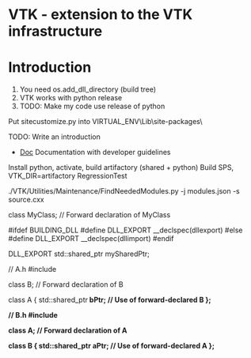 # VTK - extension to the VTK infrastructure

Introduction
================

1. You need os.add_dll_directory (build tree)
2. VTK works with python release
3. TODO: Make my code use release of python

Put sitecustomize.py into VIRTUAL_ENV\Lib\site-packages\

TODO: Write an introduction

* [Doc](./Doc) Documentation with developer guidelines

Install python, activate, build artifactory (shared + python)
Build SPS, VTK_DIR=artifactory
RegressionTest

./VTK/Utilities/Maintenance/FindNeededModules.py -j modules.json -s source.cxx


class MyClass;  // Forward declaration of MyClass

#ifdef BUILDING_DLL
    #define DLL_EXPORT __declspec(dllexport)
#else
    #define DLL_EXPORT __declspec(dllimport)
#endif

DLL_EXPORT std::shared_ptr<MyClass> mySharedPtr;


// A.h
#include <memory>

class B;  // Forward declaration of B

class A {
    std::shared_ptr<B> bPtr;  // Use of forward-declared B
};

// B.h
#include <memory>

class A;  // Forward declaration of A

class B {
    std::shared_ptr<A> aPtr;  // Use of forward-declared A
};
